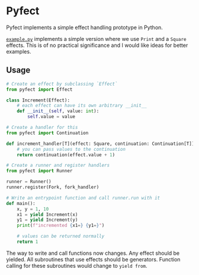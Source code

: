 # Pyfect

Pyfect implements a simple effect handling
prototype in Python.

[`example.py`](/example.py) implements a simple
version where we use `Print` and a `Square`
effects. This is of no practical significance
and I would like ideas for better examples.

## Usage

```python
# Create an effect by subclassing `Effect`
from pyfect import Effect

class Increment(Effect):
    # each effect can have its own arbitrary __init__
    def __init__(self, value: int):
        self.value = value

# Create a handler for this
from pyfect import Continuation

def increment_handler[T](effect: Square, continuation: Continuation[T]) -> T:
    # you can pass values to the continuation
    return continuation(effect.value + 1)

# Create a runner and register handlers
from pyfect import Runner

runner = Runner()
runner.register(Fork, fork_handler)

# Write an entrypoint function and call runner.run with it
def main():
    x, y = 1, 10
    x1 = yield Increment(x)
    y1 = yield Increment(y)
    print(f"incremented {x1=} {y1=}")

    # values can be returned normally
    return 1
```

The way to write and call functions now changes.
Any effect should be yielded. All subroutines that
use effects should be generators. Function calling
for these subroutines would change to `yield from`.

